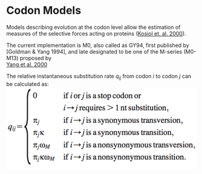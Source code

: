 # Codon Models

Models describing evolution at the codon level allow 
the estimation of measures of the selective forces 
acting on proteins 
([Kosiol et. al. 2000](https://academic.oup.com/mbe/article-abstract/24/7/1464/986344)). 

The current implementation is M0, also called as GY94, 
first published by [Goldman & Yang 1994], 
and late designated to be one of the M-series (M0-M13) proposed by    
[Yang et al. 2000](http://www.genetics.org/content/155/1/431.short)

The relative instantaneous substitution rate _q<sub>ij</sub>_ from codon _i_ to codon _j_ 
can be calculated as:
![Substitution rate from codon i to codon j](./figures/codon-q.png)
